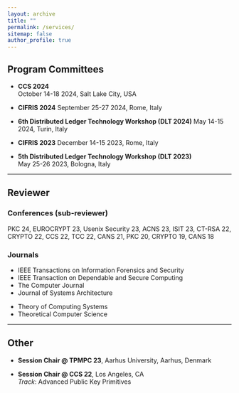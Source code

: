```yaml
---
layout: archive
title: ""
permalink: /services/
sitemap: false
author_profile: true
---
```


## Program Committees ##

- **CCS 2024**  
October 14-18 2024, Salt Lake City, USA

- **CIFRIS 2024**
September 25-27 2024, Rome, Italy

- **6th Distributed Ledger Technology Workshop (DLT 2024)** 
May 14-15 2024, Turin, Italy

- **CIFRIS 2023**
December 14-15 2023, Rome, Italy

- **5th Distributed Ledger Technology Workshop (DLT 2023)**  
May 25-26 2023, Bologna, Italy

---

## Reviewer ##

### Conferences (sub-reviewer) ####

PKC 24, EUROCRYPT 23, Usenix Security 23, ACNS 23, ISIT 23, CT-RSA 22, CRYPTO 22, CCS 22, TCC 22, CANS 21, PKC 20, CRYPTO 19, CANS 18

### Journals ####

- IEEE Transactions on Information Forensics and Security
- IEEE Transaction on Dependable and Secure Computing 
- The Computer Journal 
- Journal of Systems Architecture
<!-- - IET Information Security -->
- Theory of Computing Systems
- Theoretical Computer Science 


---

## Other ##

- **Session Chair @ TPMPC 23**, Aarhus University, Aarhus, Denmark

- **Session Chair @ CCS 22**, Los Angeles, CA  
*Track*: Advanced Public Key Primitives
